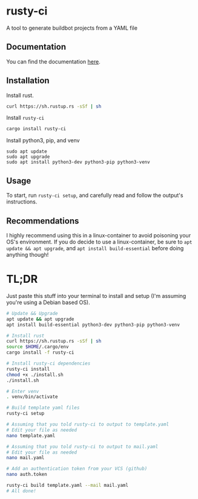 # rusty-ci

A tool to generate buildbot projects from a YAML file


## Documentation

You can find the documentation [here](https://adam-mcdaniel.github.io/rusty-ci/).

## Installation

Install rust.

```bash
curl https://sh.rustup.rs -sSf | sh
```

Install `rusty-ci`

```bash
cargo install rusty-ci
```

Install python3, pip, and venv

```
sudo apt update
sudo apt upgrade
sudo apt install python3-dev python3-pip python3-venv
```

## Usage

To start, run `rusty-ci setup`, and carefully read and follow the output's instructions.


## Recommendations

I highly recommend using this in a linux-container to avoid poisoning your OS's environment. If you do decide to use a linux-container, be sure to `apt update && apt upgrade`, and `apt install build-essential` before doing anything though!


# TL;DR

Just paste this stuff into your terminal to install and setup (I'm assuming you're using a Debian based OS).


```bash
# Update && Upgrade
apt update && apt upgrade
apt install build-essential python3-dev python3-pip python3-venv

# Install rust
curl https://sh.rustup.rs -sSf | sh
source $HOME/.cargo/env
cargo install -f rusty-ci

# Install rusty-ci dependencies
rusty-ci install
chmod +x ./install.sh
./install.sh

# Enter venv
. venv/bin/activate

# Build template yaml files
rusty-ci setup

# Assuming that you told rusty-ci to output to template.yaml
# Edit your file as needed
nano template.yaml

# Assuming that you told rusty-ci to output to mail.yaml
# Edit your file as needed
nano mail.yaml

# Add an authentication token from your VCS (github)
nano auth.token

rusty-ci build template.yaml --mail mail.yaml
# All done!
```
